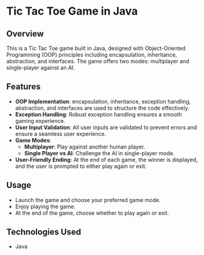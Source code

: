 # Tic Tac Toe Game in Java

## Overview
This is a Tic Tac Toe game built in Java, designed with Object-Oriented Programming (OOP) principles including encapsulation, inheritance, abstraction, and interfaces. The game offers two modes: multiplayer and single-player against an AI.

## Features
- **OOP Implementation**: encapsulation, inheritance, exception handling, abstraction, and interfaces are used to structure the code effectively.
- **Exception Handling**: Robust exception handling ensures a smooth gaming experience.
- **User Input Validation**: All user inputs are validated to prevent errors and ensure a seamless user experience.
- **Game Modes**:
  - **Multiplayer**: Play against another human player.
  - **Single Player vs AI**: Challenge the AI in single-player mode.
- **User-Friendly Ending**: At the end of each game, the winner is displayed, and the user is prompted to either play again or exit.

## Usage
- Launch the game and choose your preferred game mode.
- Enjoy playing the game.
- At the end of the game, choose whether to play again or exit.

## Technologies Used
- Java
